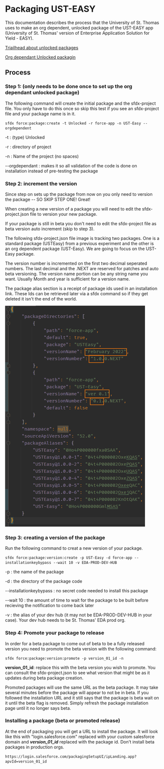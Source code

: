 # Packaging UST-EASY

This documentation describes the process that the University of St. Thomas uses to make an org dependent, unlocked
package of the UST-EASY app (University of St. Thomas' version of Enterprise Application Solution for Yield -
EASY).

[Triailhead about unlocked packages](https://trailhead.salesforce.com/en/content/learn/modules/unlocked-packages-for-customers/build-your-first-unlocked-package)

[Org dependant Unlocked packagin](https://developer.salesforce.com/docs/atlas.en-us.sfdx_dev.meta/sfdx_dev/sfdx_dev_unlocked_pkg_org_dependent.htm)

## Process

### Step 1: (only needs to be done once to set up the org dependant unlocked package)

The following command will create the initial package and the sfdx-project file. You only have to do this once so
skip this test if you see an sfdx-project file and your package name is in it.

```
sfdx force:package:create -t Unlocked -r force-app -n UST-Easy --orgdependent
```

-t : (type) Unlocked

-r : directory of project

-n : Name of the project (no spaces)

--orgdependant : makes it so all validation of the code is done on installation instead of pre-testing the package

### Step 2: increment the version

Since step on sets up the package from now on you only need to version the package -- SO SKIP STEP ONE! Great!

When creating a new version of a package you will need to edit the sfdx-project.json file to version your new package.

If your package is still in beta you don't need to edit the sfdx-project file as beta version auto increment (skip to step 3).

The following sfdx-project.json file image is tracking two packages. One is a standard package (USTEasy) from a previous
experiment and the other is an org dependent package (UST-Easy). We are going to focus on the UST-Easy package.

The version number is incremented on the first two decimal
seperated numbers. The last decimal and the .NEXT are reserved for patches and auto beta versioning. The version name portion
can be any string name you want. Usually Month and year is sufficient for a version name.



The package alias section is a receipt of package ids used in an installation link. These Ids
can be retrieved later via a sfdx command so if they get deleted it isn't the end of the world.

![Image of the sfdx-project file with boxes around the version number and name](images/sfdx-project.gif)

### Step 3: creating a version of the package

Run the following command to creat a new version of your package.

```
sfdx force:package:version:create -p UST-Easy -d force-app --installationkeybypass --wait 10 -v EDA-PROD-DEV-HUB
``` 
-p : the name of the package

-d : the directory of the package code

--installationkeybypass : no secret code needed to install this package

--wait 10 : the amount of time to wait for the package to be built before recieving the notification to come back later

-v : the alias of your dev hub (it may not be EDA-PROD-DEV-HUB in your case). Your dev hub needs to be St. Thomas'
EDA prod org.

### Step 4: Promote your package to release

In order for a beta package to come out of beta to be a fully released version you need to promote the beta version with the following command:

```
sfdx force:package:version:promote -p version_01_id -n
```

**version_01_id**: replace this with the beta version you wish to promote.
You can consult the sfdx-project.json to see what version that might be as it updates
during beta package creation.

Promoted packages will use the same URL as the beta package. It may take several
minutes before the package will appear to not be in beta. If you followed the
installation URL and it still says that the package is beta wait on it until the beta
flag is removed. Simply refresh the package installation page until it no longer
says beta.

### Installing a package (beta or promoted release)

At the end of packaging you will get a URL to install the package. It will look like
this with "login.salesforce.com" replaced with your custom salesforce domain and
***version_01_id*** replaced with the package id. Don't install beta packages
in production orgs.

```
https://login.salesforce.com/packagingSetupUI/ipLanding.app?apvId=version_01_id
```
